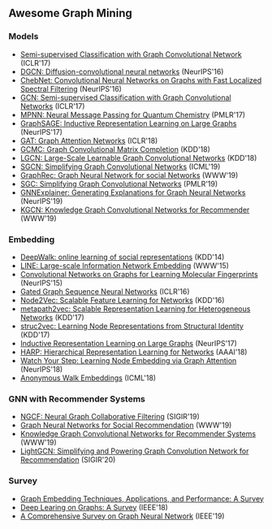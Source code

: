 ## Awesome Graph Mining


### Models
* [Semi-supervised Classification with Graph Convolutional Network](https://arxiv.org/pdf/1609.02907.pdf) (ICLR'17)
* [DGCN: Diffusion-convolutional neural networks](https://arxiv.org/pdf/1511.02136.pdf) (NeurIPS'16)
* [ChebNet: Convolutional Neural Networks on Graphs with Fast Localized Spectral Filtering](https://arxiv.org/pdf/1606.09375.pdf) (NeurIPS'16)
* [GCN: Semi-supervised Classification with Graph Convolutional Networks](https://arxiv.org/pdf/1609.02907.pdf) (ICLR'17)
* [MPNN: Neural Message Passing for Quantum Chemistry](https://arxiv.org/pdf/1704.01212.pdf) (PMLR'17)
* [GraphSAGE: Inductive Representation Learning on Large Graphs](https://arxiv.org/pdf/1706.02216.pdf) (NeurIPS'17)
* [GAT: Graph Attention Networks](https://arxiv.org/pdf/1710.10903.pdf) (ICLR'18)
* [GCMC: Graph Convolutional Matrix Completion](https://arxiv.org/pdf/1706.02263.pdf) (KDD'18)
* [LGCN: Large-Scale Learnable Graph Convolutional Networks](https://arxiv.org/pdf/1808.03965.pdf) (KDD'18)
* [SGCN: Simplifying Graph Convolutional Networks](http://proceedings.mlr.press/v97/wu19e/wu19e.pdf) (ICML'19)
* [GraphRec: Graph Neural Network for social Networks](https://arxiv.org/pdf/1902.07243.pdf) (WWW'19)
* [SGC: Simplifying Graph Convolutional Networks](https://arxiv.org/pdf/1902.07153.pdf) (PMLR'19)
* [GNNExplainer: Generating Explanations for Graph Neural Networks](https://arxiv.org/pdf/1903.03894.pdf) (NeurIPS'19)
* [KGCN: Knowledge Graph Convolutional Networks for Recommender](https://arxiv.org/pdf/1904.12575.pdf) (WWW'19)



### Embedding

* [DeepWalk: online learning of social representations](https://arxiv.org/pdf/1403.6652.pdf) (KDD'14)
* [LINE: Large-scale Information Network Embedding](https://arxiv.org/pdf/1503.03578.pdf) (WWW'15)
* [Convolutional Networks on Graphs for Learning Molecular Fingerprints](https://arxiv.org/pdf/1509.09292.pdf) (NeurIPS'15)
* [Gated Graph Sequence Neural Networks](https://arxiv.org/pdf/1511.05493.pdf) (ICLR'16)
* [Node2Vec: Scalable Feature Learning for Networks](https://arxiv.org/pdf/1607.00653.pdf) (KDD'16)
* [metapath2vec: Scalable Representation Learning for Heterogeneous Networks](https://ericdongyx.github.io/papers/KDD17-dong-chawla-swami-metapath2vec.pdf) (KDD'17)
* [struc2vec: Learning Node Representations from Structural Identity](https://arxiv.org/pdf/1704.03165.pdf) (KDD'17)
* [Inductive Representation Learning on Large Graphs](https://arxiv.org/pdf/1706.02216.pdf) (NeurIPS'17)
* [HARP: Hierarchical Representation Learning for Networks](https://arxiv.org/pdf/1706.07845.pdf) (AAAI'18)
* [Watch Your Step: Learning Node Embedding via Graph Attention](https://arxiv.org/pdf/1710.09599.pdf) (NeurIPS'18)
* [Anonymous Walk Embeddings](https://arxiv.org/pdf/1805.11921.pdf) (ICML'18)


### GNN with Recommender Systems

* [NGCF: Neural Graph Collaborative Filtering](https://arxiv.org/pdf/1905.08108.pdf) (SIGIR'19)
* [Graph Neural Networks for Social Recommendation](https://arxiv.org/pdf/1902.07243.pdf) (WWW'19)
* [Knowledge Graph Convolutional Networks for Recommender Systems](https://arxiv.org/pdf/1904.12575.pdf) (WWW'19) 
* [LightGCN: Simplifying and Powering Graph Convolution Network for Recommendation](https://arxiv.org/pdf/2002.02126.pdf) (SIGIR'20)


### Survey
* [Graph Embedding Techniques, Applications, and Performance: A Survey](https://arxiv.org/pdf/1705.02801.pdf)
* [Deep Learing on Graphs: A Survey](https://arxiv.org/pdf/1812.04202.pdf) (IEEE'18)
* [A Comprehensive Survey on Graph Neural Network](https://arxiv.org/pdf/1901.00596.pdf) (IEEE'19)
